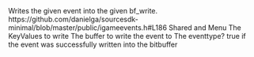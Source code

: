 <function name="SerializeKeyValues" parent="IGameEventManager" type="classfunc">
	<description>Writes the given event into the given <page>bf_write</page>.</description>
	<source>https://github.com/danielga/sourcesdk-minimal/blob/master/public/igameevents.h#L186</source>
	<realm>Shared and Menu</realm>
	<args>
		<arg name="event" type="KeyValues*">The <page>KeyValues</page> to write</arg>
		<arg name="buf" type="bf_write*">The buffer to write the event to</arg>
		<arg name="eventtype" type="CGameEvent*" default="NULL">The eventtype?</arg>
	</args>
	<rets>
		<ret name="success" type="bool">true if the event was successfully written into the bitbuffer</ret>
	</rets>
</function>